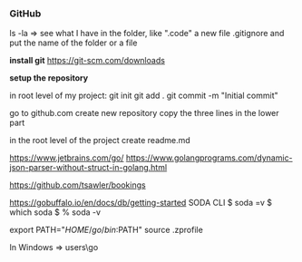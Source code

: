 ### GitHub

ls -la => see what I have in the folder, like ".code"
a new file .gitignore and put the name of the folder or a file



**install git**
https://git-scm.com/downloads

**setup the repository**

in root level of my project:
git init
git add .
git commit -m "Initial commit"


go to github.com
create new repository
copy the three lines in the lower part

in the root level of the project create readme.md



https://www.jetbrains.com/go/
https://www.golangprograms.com/dynamic-json-parser-without-struct-in-golang.html

https://github.com/tsawler/bookings


https://gobuffalo.io/en/docs/db/getting-started SODA CLI
$ soda =v 
$ which soda
$ % soda -v

export PATH="$HOME/go/bin:$PATH"
source .zprofile

In Windows => users\go